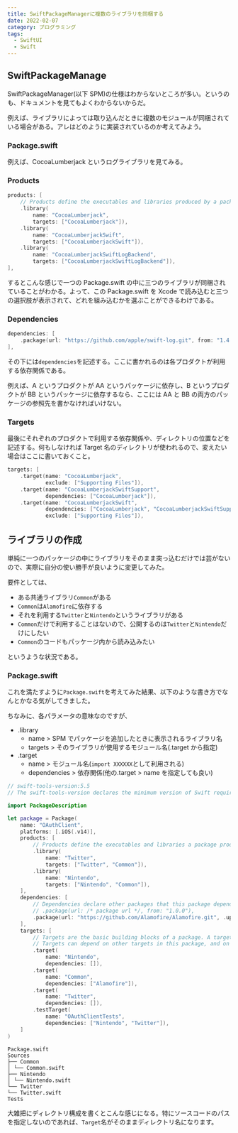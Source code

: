 ```yaml
---
title: SwiftPackageManagerに複数のライブラリを同梱する
date: 2022-02-07
category: プログラミング
tags:
  - SwiftUI
  - Swift
---
```


## SwiftPackageManage

SwiftPackageManager(以下 SPM)の仕様はわからないところが多い。というのも、ドキュメントを見てもよくわからないからだ。

例えば、ライブラリによっては取り込んだときに複数のモジュールが同梱されている場合がある。アレはどのように実装されているのか考えてみよう。

### Package.swift

例えば、CocoaLumberjack というログライブラリを見てみる。

### Products

```swift
products: [
    // Products define the executables and libraries produced by a package, and make them visible to other packages.
    .library(
        name: "CocoaLumberjack",
        targets: ["CocoaLumberjack"]),
    .library(
        name: "CocoaLumberjackSwift",
        targets: ["CocoaLumberjackSwift"]),
    .library(
        name: "CocoaLumberjackSwiftLogBackend",
        targets: ["CocoaLumberjackSwiftLogBackend"]),
],
```

するとこんな感じで一つの Package.swift の中に三つのライブラリが同梱されていることがわかる。よって、この Package.swift を Xcode で読み込むと三つの選択肢が表示されて、どれを組み込むかを選ぶことができるわけである。

### Dependencies

```swift
dependencies: [
    .package(url: "https://github.com/apple/swift-log.git", from: "1.4.0"),
],
```

その下には`dependencies`を記述する。ここに書かれるのは各プロダクトが利用する依存関係である。

例えば、A というプロダクトが AA というパッケージに依存し、B というプロダクトが BB というパッケージに依存するなら、ここには AA と BB の両方のパッケージの参照先を書かなければいけない。

### Targets

最後にそれぞれのプロダクトで利用する依存関係や、ディレクトリの位置などを記述する。何もしなければ Target 名のディレクトリが使われるので、変えたい場合はここに書いておくこと。

```swift
targets: [
    .target(name: "CocoaLumberjack",
            exclude: ["Supporting Files"]),
    .target(name: "CocoaLumberjackSwiftSupport",
            dependencies: ["CocoaLumberjack"]),
    .target(name: "CocoaLumberjackSwift",
            dependencies: ["CocoaLumberjack", "CocoaLumberjackSwiftSupport"],
            exclude: ["Supporting Files"]),
```

## ライブラリの作成

単純に一つのパッケージの中にライブラリをそのまま突っ込むだけでは芸がないので、実際に自分の使い勝手が良いように変更してみた。

要件としては、

- ある共通ライブラリ`Common`がある
- `Common`は`Alamofire`に依存する
- それを利用する`Twitter`と`Nintendo`というライブラリがある
- `Common`だけで利用することはないので、公開するのは`Twitter`と`Nintendo`だけにしたい
- `Common`のコードもパッケージ内から読み込みたい

というような状況である。

### Package.swift

これを満たすように`Package.swift`を考えてみた結果、以下のような書き方でなんとかなる気がしてきました。

ちなみに、各パラメータの意味なのですが、

- .library
  - name > SPM でパッケージを追加したときに表示されるライブラリ名
  - targets > そのライブラリが使用するモジュール名(.target から指定)
- .target
  - name > モジュール名(`import XXXXXX`として利用される)
  - dependencies > 依存関係(他の.target > name を指定しても良い)

```swift
// swift-tools-version:5.5
// The swift-tools-version declares the minimum version of Swift required to build this package.

import PackageDescription

let package = Package(
    name: "OAuthClient",
    platforms: [.iOS(.v14)],
    products: [
        // Products define the executables and libraries a package produces, and make them visible to other packages.
        .library(
            name: "Twitter",
            targets: ["Twitter", "Common"]),
        .library(
            name: "Nintendo",
            targets: ["Nintendo", "Common"]),
    ],
    dependencies: [
        // Dependencies declare other packages that this package depends on.
        // .package(url: /* package url */, from: "1.0.0"),
        .package(url: "https://github.com/Alamofire/Alamofire.git", .upToNextMajor(from: "5.5.0"))
    ],
    targets: [
        // Targets are the basic building blocks of a package. A target can define a module or a test suite.
        // Targets can depend on other targets in this package, and on products in packages this package depends on.
        .target(
            name: "Nintendo",
            dependencies: []),
        .target(
            name: "Common",
            dependencies: ["Alamofire"]),
        .target(
            name: "Twitter",
            dependencies: []),
        .testTarget(
            name: "OAuthClientTests",
            dependencies: ["Nintendo", "Twitter"]),
    ]
)
```

```
Package.swift
Sources
├── Common
│ └── Common.swift
├── Nintendo
│ └── Nintendo.swift
└── Twitter
└── Twitter.swift
Tests
```

大雑把にディレクトリ構成を書くとこんな感じになる。特にソースコードのパスを指定しないのであれば、`Target`名がそのままディレクトリ名になります。
